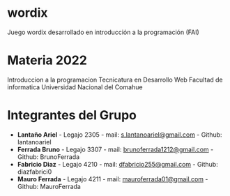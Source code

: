 # wordix
Juego wordix desarrollado en introducción a la programación (FAI)

# Materia 2022

Introduccion a la programacion
Tecnicatura en Desarrollo Web
Facultad de informatica
Universidad Nacional del Comahue

# Integrantes del Grupo

- **Lantaño Ariel** - Legajo 2305 - mail: s.lantanoariel@gmail.com - Github: lantanoariel
- **Ferrada Bruno** - Legajo 3307 - mail: brunoferrada1212@gmail.com - Github: BrunoFerrada
- **Fabricio Diaz** - Legajo 4210 - mail: dfabricio255@gmail.com - Github: diazfabrici0
- **Mauro Ferrada** - Legajo 4211 - mail: mauroferrada01@gmail.com - Github: MauroFerrada